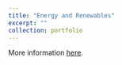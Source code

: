 ```yaml
---
title: "Energy and Renewables"
excerpt: ""
collection: portfolio
---
```


More information [here](https://didattica.polito.it/pls/portal30/gap.pkg_guide.viewGap?p_cod_ins=03MUSMK&p_a_acc=2025&p_header=S&p_lang=IT&multi=N "Polito").
